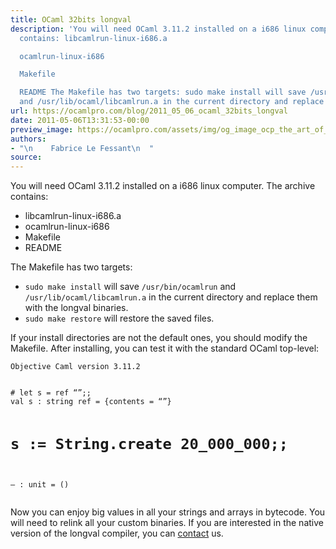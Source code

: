 ```yaml
---
title: OCaml 32bits longval
description: 'You will need OCaml 3.11.2 installed on a i686 linux computer. The archive
  contains: libcamlrun-linux-i686.a

  ocamlrun-linux-i686

  Makefile

  README The Makefile has two targets: sudo make install will save /usr/bin/ocamlrun
  and /usr/lib/ocaml/libcamlrun.a in the current directory and replace them with ...'
url: https://ocamlpro.com/blog/2011_05_06_ocaml_32bits_longval
date: 2011-05-06T13:31:53-00:00
preview_image: https://ocamlpro.com/assets/img/og_image_ocp_the_art_of_prog.png
authors:
- "\n    Fabrice Le Fessant\n  "
source:
---
```


<p>You will need OCaml 3.11.2 installed on a i686 linux computer. The archive contains:</p>
<ul>
<li>libcamlrun-linux-i686.a
</li>
<li>ocamlrun-linux-i686
</li>
<li>Makefile
</li>
<li>README
</li>
</ul>
<p>The Makefile has two targets:</p>
<ul>
<li><code>sudo make install</code> will save <code>/usr/bin/ocamlrun</code> and <code>/usr/lib/ocaml/libcamlrun.a</code> in the current directory and replace them with the longval binaries.
</li>
<li><code>sudo make restore</code> will restore the saved files.
</li>
</ul>
<p>If your install directories are not the default ones, you should modify the Makefile. After installing, you can test it with the standard OCaml top-level:</p>
<p><code>Objective Caml version 3.11.2</code></p>
<pre><code class="language-Ocaml">
# let s = ref “”;;
val s : string ref = {contents = “”}

# s := String.create 20_000_000;;
– : unit = ()
</code></pre>
<p>Now you can enjoy big values in all your strings and arrays in
bytecode. You will need to relink all your custom binaries. If you are
interested in the native version of the longval compiler, you can
<a href="mailto:contact@ocamlpro.com">contact</a> us.</p>

